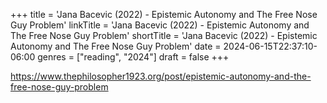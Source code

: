 +++
title = 'Jana Bacevic (2022) - Epistemic Autonomy and The Free Nose Guy Problem'
linkTitle = 'Jana Bacevic (2022) - Epistemic Autonomy and The Free Nose Guy Problem'
shortTitle = 'Jana Bacevic (2022) - Epistemic Autonomy and The Free Nose Guy Problem'
date = 2024-06-15T22:37:10-06:00
genres = ["reading", "2024"]
draft = false
+++

https://www.thephilosopher1923.org/post/epistemic-autonomy-and-the-free-nose-guy-problem
